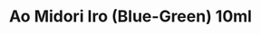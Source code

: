 ---
layout: product
title: "Ao Midori Iro (Blue-Green) 10ml"
price: "330" 
desc: "Nitro 10mL"
img_path: "/assets/img/RC332.webp"
brand: "AK "
available: true
special_offer: false
new: false
soon: false
cat: "020000"
subcat: "020200"
subsubcat: "020201"
sifra: "RC332"
popular: false
spec: false
---